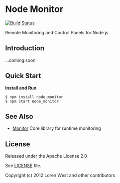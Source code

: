 Node Monitor
============

[![Build Status](https://secure.travis-ci.org/lorenwest/node_monitor.png?branch=master)](https://travis-ci.org/lorenwest/node_monitor)

Remote Monitoring and Control Panels for Node.js

Introduction
------------

...coming soon

Quick Start
-----------

**Install and Run**

    $ npm install node_monitor
    $ npm start node_monitor

See Also
--------

* [Monitor](http://lorenwest.github.com/monitor) Core library for runtime monitoring

License
-------

Released under the Apache License 2.0

See [LICENSE](https://github.com/lorenwest/node_monitor/blob/master/LICENSE) file.

Copyright (c) 2012 Loren West and other contributors

